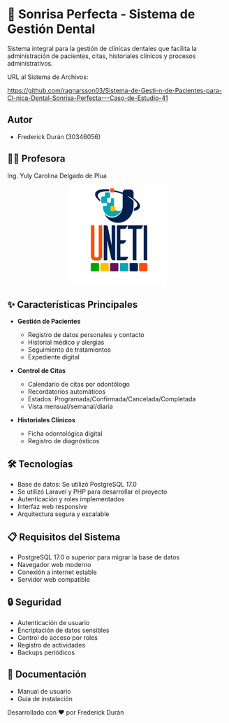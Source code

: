 # 🦷 Sonrisa Perfecta - Sistema de Gestión Dental

Sistema integral para la gestión de clínicas dentales que facilita la administración de pacientes, citas, historiales clínicos y procesos administrativos.

URL al Sistema de Archivos:

https://github.com/ragnarsson03/Sistema-de-Gesti-n-de-Pacientes-para-Cl-nica-Dental-Sonrisa-Perfecta---Caso-de-Estudio-41


## Autor

- Frederick Durán (30346056)

## 👩‍🏫 Profesora 
Ing. Yuly Carolina Delgado de Plua

<p align="center">
  <img src="./UNETI.png" alt="UNETI Logo">
</p>

## ✨ Características Principales

- **Gestión de Pacientes**
  - Registro de datos personales y contacto
  - Historial médico y alergias
  - Seguimiento de tratamientos
  - Expediente digital

- **Control de Citas**
  - Calendario de citas por odontólogo
  - Recordatorios automáticos 
  - Estados: Programada/Confirmada/Cancelada/Completada
  - Vista mensual/semanal/diaria

- **Historiales Clínicos**
  - Ficha odontológica digital
  - Registro de diagnósticos


## 🛠️ Tecnologías

- Base de datos: Se utilizó PostgreSQL 17.0
- Se utilizó Laravel y PHP para desarrollar el proyecto
- Autenticación y roles implementados
- Interfaz web responsive
- Arquitectura segura y escalable

## 📋 Requisitos del Sistema

- PostgreSQL 17.0 o superior para migrar la base de datos
- Navegador web moderno
- Conexión a internet estable
- Servidor web compatible

## 🔒 Seguridad

- Autenticación de usuario
- Encriptación de datos sensibles
- Control de acceso por roles
- Registro de actividades
- Backups periódicos

## 📄 Documentación

- Manual de usuario
- Guía de instalación 



Desarrollado con ❤️ por Frederick Durán